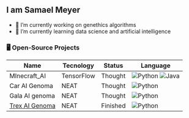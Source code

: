 ## I am Samael Meyer

- 🔭 I’m currently working on genethics algorithms
- 🌱 I’m currently learning data science and artificial intelligence

### 🖥️ Open-Source Projects
|     Name     | Tecnology  |    Status    | Language           |
|--------------|------------|--------------|-----------------------------------|
| MInecraft_AI | TensorFlow |    Thought   | ![Python](https://cdn.jsdelivr.net/gh/devicons/devicon/icons/python/python-original.svg) ![Java](https://cdn.jsdelivr.net/gh/devicons/devicon/icons/java/java-original.svg) |
| Car AI Genoma| NEAT       |    Thought   | ![Python](https://cdn.jsdelivr.net/gh/devicons/devicon/icons/python/python-original.svg) |
| Gala AI genoma| NEAT      |    Thought   | ![Python](https://cdn.jsdelivr.net/gh/devicons/devicon/icons/python/python-original.svg) |
| [Trex AI Genoma](https://github.com/ignack354/t-rex_chrome_ai_genoma) | NEAT | Finished | ![Python](https://cdn.jsdelivr.net/gh/devicons/devicon/icons/python/python-original.svg) |

